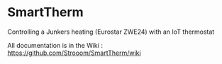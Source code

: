 # SmartTherm
Controlling a Junkers heating (Eurostar ZWE24) with an IoT thermostat

All documentation is in the Wiki : https://github.com/Strooom/SmartTherm/wiki
